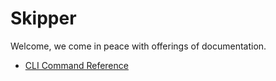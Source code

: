 # Skipper

Welcome, we come in peace with offerings of documentation.

* [CLI Command Reference](/cli/cli.md)
